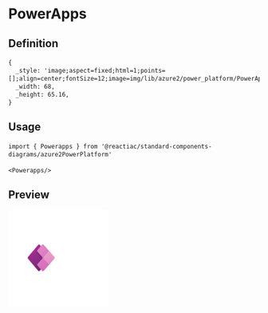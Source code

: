 # PowerApps

## Definition

```
{
  _style: 'image;aspect=fixed;html=1;points=[];align=center;fontSize=12;image=img/lib/azure2/power_platform/PowerApps.svg;strokeColor=none;',
  _width: 68,
  _height: 65.16,
}
```

## Usage

```
import { Powerapps } from '@reactiac/standard-components-diagrams/azure2PowerPlatform'

<Powerapps/>
```

## Preview

<img src="./powerapps.png" width="200"/>
